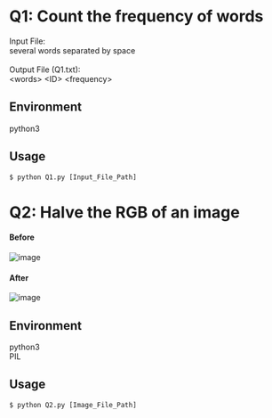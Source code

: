 # Q1: Count the frequency of words
Input File: <br> several words separated by space <br><br>
Output File (Q1.txt): <br> &lt;words&gt; &lt;ID&gt; &lt;frequency&gt;

## Environment
python3

## Usage
```$ python Q1.py [Input_File_Path]```

# Q2: Halve the RGB of an image
#### Before
![image](https://github.com/chenghsuanw/ML2017FALL/blob/master/hw0/asset/before.jpg) <br>
#### After
![image](https://github.com/chenghsuanw/ML2017FALL/blob/master/hw0/asset/after.jpg)

## Environment
python3 <br>
PIL

## Usage
```$ python Q2.py [Image_File_Path]```
